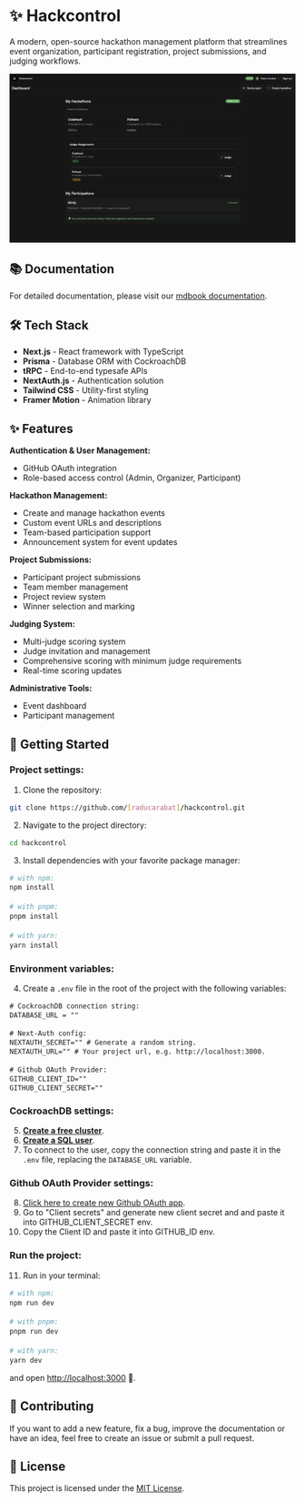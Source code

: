 # ✨ Hackcontrol

A modern, open-source hackathon management platform that streamlines event organization, participant registration, project submissions, and judging workflows.

<div align="center">
<img src="public/images/screenshot.png" alt="Hackcontrol Dashboard Screenshot">
</div>

## 📚 Documentation

For detailed documentation, please visit our [mdbook documentation](https://raducarabat.github.io/hkcl_book/).

## 🛠️ Tech Stack

- **Next.js** - React framework with TypeScript
- **Prisma** - Database ORM with CockroachDB
- **tRPC** - End-to-end typesafe APIs
- **NextAuth.js** - Authentication solution
- **Tailwind CSS** - Utility-first styling
- **Framer Motion** - Animation library

## ✨ Features

**Authentication & User Management:**
- GitHub OAuth integration
- Role-based access control (Admin, Organizer, Participant)

**Hackathon Management:**
- Create and manage hackathon events
- Custom event URLs and descriptions
- Team-based participation support
- Announcement system for event updates

**Project Submissions:**
- Participant project submissions
- Team member management
- Project review system
- Winner selection and marking

**Judging System:**
- Multi-judge scoring system
- Judge invitation and management
- Comprehensive scoring with minimum judge requirements
- Real-time scoring updates

**Administrative Tools:**
- Event dashboard 
- Participant management

## 🚀 Getting Started

### **Project settings:**

1. Clone the repository:

```bash
git clone https://github.com/[raducarabat]/hackcontrol.git
```

2. Navigate to the project directory:

```bash
cd hackcontrol
```

3. Install dependencies with your favorite package manager:

```bash
# with npm:
npm install

# with pnpm:
pnpm install

# with yarn:
yarn install
```

### **Environment variables:**

4. Create a `.env` file in the root of the project with the following variables:

```env
# CockroachDB connection string:
DATABASE_URL = ""

# Next-Auth config:
NEXTAUTH_SECRET="" # Generate a random string.
NEXTAUTH_URL="" # Your project url, e.g. http://localhost:3000.

# Github OAuth Provider:
GITHUB_CLIENT_ID=""
GITHUB_CLIENT_SECRET=""
```

### **CockroachDB settings:**

5. [**Create a free cluster**](https://www.cockroachlabs.com/docs/cockroachcloud/quickstart.html?#create-a-free-cluster).
6. [**Create a SQL user**](https://www.cockroachlabs.com/docs/cockroachcloud/quickstart.html?#create-a-sql-user).
7. To connect to the user, copy the connection string and paste it in the `.env` file,
   replacing the `DATABASE_URL` variable.

### **Github OAuth Provider settings:**

8. [Click here to create new Github OAuth app](https://github.com/settings/applications/new).
9. Go to "Client secrets" and generate new client secret and and paste it into GITHUB_CLIENT_SECRET env.
10. Copy the Client ID and paste it into GITHUB_ID env.

### **Run the project:**

11. Run in your terminal:

```bash
# with npm:
npm run dev

# with pnpm:
pnpm run dev

# with yarn:
yarn dev
```

and open [http://localhost:3000](http://localhost:3000) 🚀.

## 🙌 Contributing

If you want to add a new feature, fix a bug, improve the documentation or have an idea, feel free to create an issue or submit a pull request.

## 📄 License

This project is licensed under the [MIT License](LICENSE).
